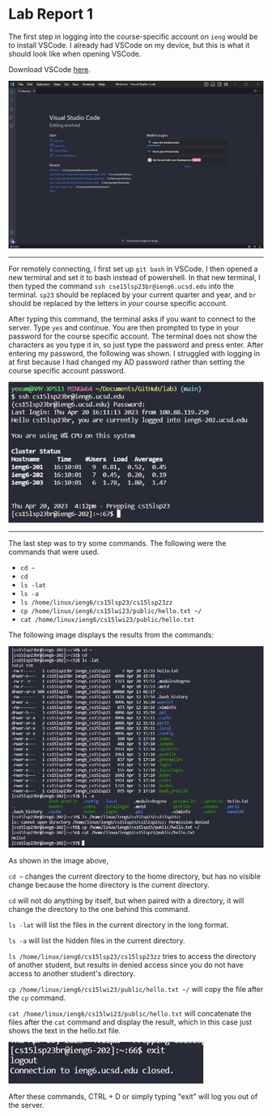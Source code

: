 # Lab Report 1

The first step in logging into the course-specific account on `ieng` would be to install VSCode. I already had VSCode on my device, but this is what it should look like when opening VSCode.

Download VSCode [here](https://code.visualstudio.com/download).

![Image](VSCode.png)

---

For remotely connecting, I first set up `git bash` in VSCode. I then opened a new terminal and set it to bash instead of powershell. In that new terminal, I then typed the command `ssh cse15lsp23br@ieng6.ucsd.edu` into the terminal. `sp23` should be replaced by your current quarter and year, and `br` should be replaced by the letters in *your* course specific account.

After typing this command, the terminal asks if you want to connect to the server. Type `yes` and continue. You are then prompted to type in your password for the course specific account. The terminal does not show the characters as you type it in, so just type the password and press enter. After entering my password, the following was shown. I struggled with logging in at first because I had changed my AD password rather than setting the course specific account password.

![Image](remoteconnecting.png)

---

The last step was to try some commands. The following were the commands that were used.

* `cd ~`
* `cd`
* `ls -lat`
* `ls -a`
* `ls /home/linux/ieng6/cs15lsp23/cs15lsp23zz`
* `cp /home/linux/ieng6/cs15lwi23/public/hello.txt ~/`
* `cat /home/linux/ieng6/cs15lwi23/public/hello.txt`


The following image displays the results from the commands:

![Image](testcommands.png)

As shown in the image above,

`cd ~` changes the current directory to the home directory, but has no visible change because the home directory is the current directory.

`cd` will not do anything by itself, but when paired with a directory, it will change the directory to the one behind this command.

`ls -lat` will list the files in the current directory in the long format.

`ls -a` will list the hidden files in the current directory.

`ls /home/linux/ieng6/cs15lsp23/cs15lsp23zz` tries to access the directory of another student, but results in denied access since you do not have access to another student's directory.

`cp /home/linux/ieng6/cs15lwi23/public/hello.txt ~/` will copy the file after the `cp` command.

`cat /home/linux/ieng6/cs15lwi23/public/hello.txt` will concatenate the files after the `cat` command and display the result, which in this case just shows the text in the hello.txt file.



![Image](exit.png)

After these commands, CTRL + D or simply typing "exit" will log you out of the server.
